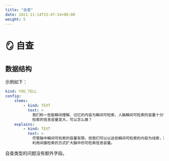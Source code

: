```yaml
---
title: "自查"
date: 2021-11-14T15:47:14+08:00
weight: 5
---
```


# 🪞 自查

## 数据结构

示例如下：

```yaml
kind: YOU_TELL
config:
	stems:
		- kind: TEXT
		  text: >
		    我们称一些能瞬间理解、记忆的内容为瞬间可检索，人脑瞬间可检索的容量十分有限。那么如果你想让你脑中可
		    检索的信息容量变大，可以怎么做？
	explains:
		- kind: TEXT
		  text: >
		  	尽管脑中瞬间可检索的容量有限，但我们可以以这些瞬间可检索的内容为线索，建立它们与其它信息的联系，
		  	利用间接检索的方式扩大脑中的可检索信息容量。
```

自查类型的问题没有额外字段。